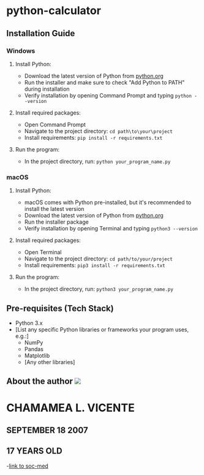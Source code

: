 # python-calculator

## Installation Guide

### Windows

1. Install Python:
   - Download the latest version of Python from [python.org](https://www.python.org/downloads/windows/)
   - Run the installer and make sure to check "Add Python to PATH" during installation
   - Verify installation by opening Command Prompt and typing `python --version`

2. Install required packages:
   - Open Command Prompt
   - Navigate to the project directory: `cd path\to\your\project`
   - Install requirements: `pip install -r requirements.txt`

3. Run the program:
   - In the project directory, run: `python your_program_name.py`

### macOS

1. Install Python:
   - macOS comes with Python pre-installed, but it's recommended to install the latest version
   - Download the latest version of Python from [python.org](https://www.python.org/downloads/mac-osx/)
   - Run the installer package
   - Verify installation by opening Terminal and typing `python3 --version`

2. Install required packages:
   - Open Terminal
   - Navigate to the project directory: `cd path/to/your/project`
   - Install requirements: `pip3 install -r requirements.txt`

3. Run the program:
   - In the project directory, run: `python3 your_program_name.py`

## Pre-requisites (Tech Stack)

- Python 3.x
- [List any specific Python libraries or frameworks your program uses, e.g.:]
  - NumPy
  - Pandas
  - Matplotlib
  - [Any other libraries]

## About the author ![](https://scontent.fdvo5-1.fna.fbcdn.net/v/t39.30808-6/458474470_934207968468475_3573068757366670922_n.jpg?_nc_cat=107&ccb=1-7&_nc_sid=833d8c&_nc_eui2=AeHyRTgGArUn1q3J9nAZXPnpuyvY6YUsBg67K9jphSwGDroI6NgMORMxX7YUz4Y56rX-DiUON1Wg8D7JfAP8qNhY&_nc_ohc=7814X59XgNUQ7kNvgGiev7Q&_nc_ht=scontent.fdvo5-1.fna&_nc_gid=Ae2f6zfutMWHXCXpTJXyduZ&oh=00_AYAFdj4zzxDLFg8hWRS2Jtc3AFWMv2l_d1ztQWEm3sHt7A&oe=671634C6)
   # CHAMAMEA L. VICENTE 
   ## SEPTEMBER 18 2007
   ## 17 YEARS OLD
   -[link to soc-med](https://www.facebook.com/chamamea.vicente?mibextid=ZbWKwL)
